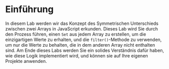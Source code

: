 # Einführung

In diesem Lab werden wir das Konzept des Symmetrischen Unterschieds zwischen zwei Arrays in JavaScript erkunden. Dieses Lab wird Sie durch den Prozess führen, einen `Set` aus jedem Array zu erstellen, um die einzigartigen Werte zu erhalten, und die `filter()`-Methode zu verwenden, um nur die Werte zu behalten, die in dem anderen Array nicht enthalten sind. Am Ende dieses Labs werden Sie ein solides Verständnis dafür haben, wie diese Logik implementiert wird, und können sie auf Ihre eigenen Projekte anwenden.
